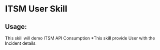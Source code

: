 # ITSM User Skill

## Usage:
This skill will demo ITSM API Consumption
*This skill provide User with the Incident details.

